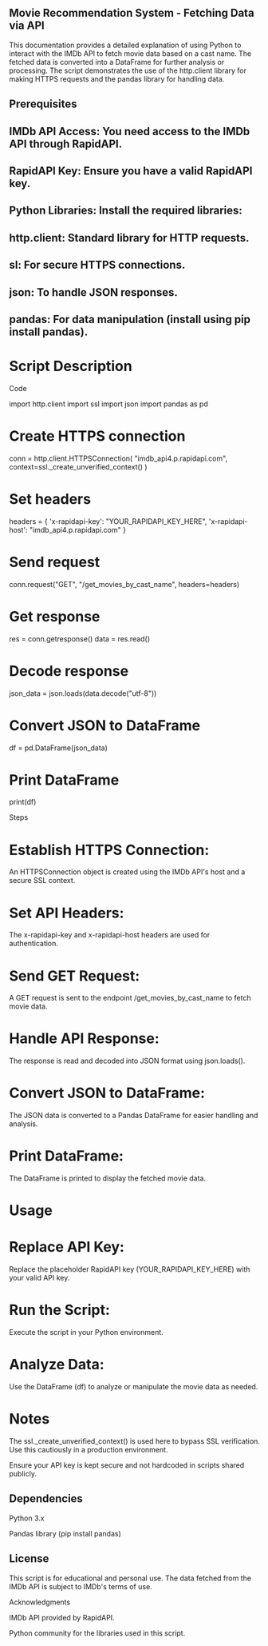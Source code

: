 ## Movie Recommendation System - Fetching Data via API

This documentation provides a detailed explanation of using Python to interact with the IMDb API to fetch movie data based on a cast name. The fetched data is converted into a DataFrame for further analysis or processing. The script demonstrates the use of the http.client library for making HTTPS requests and the pandas library for handling data.

## Prerequisites

## IMDb API Access: You need access to the IMDb API through RapidAPI.

## RapidAPI Key: Ensure you have a valid RapidAPI key.

## Python Libraries: Install the required libraries:

## http.client: Standard library for HTTP requests.

## sl: For secure HTTPS connections.

## json: To handle JSON responses.

## pandas: For data manipulation (install using pip install pandas).

# Script Description

Code

import http.client
import ssl
import json
import pandas as pd

# Create HTTPS connection
conn = http.client.HTTPSConnection(
    "imdb_api4.p.rapidapi.com",
    context=ssl._create_unverified_context()
)

# Set headers
headers = {
    'x-rapidapi-key': "YOUR_RAPIDAPI_KEY_HERE",
    'x-rapidapi-host': "imdb_api4.p.rapidapi.com"
}

# Send request
conn.request("GET", "/get_movies_by_cast_name", headers=headers)

# Get response
res = conn.getresponse()
data = res.read()

# Decode response
json_data = json.loads(data.decode("utf-8"))

# Convert JSON to DataFrame
df = pd.DataFrame(json_data)

# Print DataFrame
print(df)

Steps

# Establish HTTPS Connection:

An HTTPSConnection object is created using the IMDb API's host and a secure SSL context.

# Set API Headers:

The x-rapidapi-key and x-rapidapi-host headers are used for authentication.

# Send GET Request:

A GET request is sent to the endpoint /get_movies_by_cast_name to fetch movie data.

# Handle API Response:

The response is read and decoded into JSON format using json.loads().

# Convert JSON to DataFrame:

The JSON data is converted to a Pandas DataFrame for easier handling and analysis.

# Print DataFrame:

The DataFrame is printed to display the fetched movie data.

# Usage

# Replace API Key:

Replace the placeholder RapidAPI key (YOUR_RAPIDAPI_KEY_HERE) with your valid API key.

# Run the Script:

Execute the script in your Python environment.

# Analyze Data:

Use the DataFrame (df) to analyze or manipulate the movie data as needed.

# Notes

The ssl._create_unverified_context() is used here to bypass SSL verification. Use this cautiously in a production environment.

Ensure your API key is kept secure and not hardcoded in scripts shared publicly.

## Dependencies

Python 3.x

Pandas library (pip install pandas)

## License

This script is for educational and personal use. The data fetched from the IMDb API is subject to IMDb's terms of use.

Acknowledgments

IMDb API provided by RapidAPI.

Python community for the libraries used in this script.


